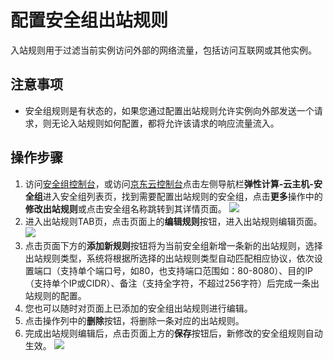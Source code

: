 # 配置安全组出站规则
入站规则用于过滤当前实例访问外部的网络流量，包括访问互联网或其他实例。

## 注意事项
* 安全组规则是有状态的，如果您通过配置出站规则允许实例向外部发送一个请求，则无论入站规则如何配置，都将允许该请求的响应流量流入。
## 操作步骤
1. 访问[安全组控制台](https://cns-console.jdcloud.com/host/netSecurity/list)，或访问[京东云控制台](https://console.jdcloud.com/overview)点击左侧导航栏**弹性计算-云主机-安全组**进入安全组列表页，找到需要配置出站规则的安全组，点击**更多**操作中的**修改出站规则**或点击安全组名称跳转到其详情页面。
![](https://img1.jcloudcs.com/cn/image/vm/Operation-Guide-SG-outbound1.png)
2. 进入出站规则TAB页，点击页面上的**编辑规则**按钮，进入出站规则编辑页面。
![](https://img1.jcloudcs.com/cn/image/vm/Operation-Guide-SG-outbound2.png)
3. 点击页面下方的**添加新规则**按钮将为当前安全组新增一条新的出站规则，选择出站规则类型，系统将根据所选择的出站规则类型自动匹配相应协议，依次设置端口（支持单个端口号，如80，也支持端口范围如：80-8080）、目的IP（支持单个IP或CIDR）、备注（支持全字符，不超过256字符）后完成一条出站规则的配置。
4. 您也可以随时对页面上已添加的安全组出站规则进行编辑。
5. 点击操作列中的**删除**按钮，将删除一条对应的出站规则。
6. 完成出站规则编辑后，点击页面上方的**保存**按钮后，新修改的安全组规则自动生效。
![](https://img1.jcloudcs.com/cn/image/vm/Operation-Guide-SG-outbound3.png)


  [1]: ./images/Operation-Guide-SG-outbound1.png "Operation-Guide-SG-outbound1.png"
  [2]: ./images/Operation-Guide-SG-outbound1.png "Operation-Guide-SG-outbound1.png"
  [3]: ./images/Operation-Guide-SG-outbound1.png "Operation-Guide-SG-outbound1.png"
  [4]: ./images/Operation-Guide-SG-outbound2.png "Operation-Guide-SG-outbound2.png"
  [5]: ./images/Operation-Guide-SG-outbound3.png "Operation-Guide-SG-outbound3.png"
